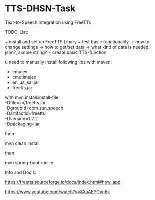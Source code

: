 # TTS-DHSN-Task
Text-to-Speech integration using FreeTTs 


TODO-List:

~ install and set up FreeTTS Libary
~ test basic functionality
    -> how to change settings
    -> how to get/set data
    -> what kind of data is needed: json?, simple string?
~ create basic TTS-function

u need to manually install following libs with maven:
- cmulex
- cmutimelex
- en_us_kal.jar
- freetts.jar

with 
mvn install:install-file \
  -Dfile=lib/freetts.jar \
  -DgroupId=com.sun.speech \
  -DartifactId=freetts \
  -Dversion=1.2.2 \
  -Dpackaging=jar

then

mvn clean install

then

mvn spring-boot:run -e


Info and Doc's:

https://freetts.sourceforge.io/docs/index.html#how_app

https://www.youtube.com/watch?v=8XaAEPOvn6k
